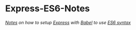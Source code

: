# Express-ES6-Notes
###### [Notes](https://www.codementor.io/iykyvic/writing-your-nodejs-apps-using-es6-6dh0edw2o) on how to setup [Express](http://expressjs.com/) with [Babel](https://babeljs.io/) to use [ES6 syntax](http://es6-features.org/)
